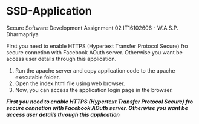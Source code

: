 # SSD-Application
Secure Software Development Assignment 02 
IT16102606  -  W.A.S.P. Dharmapriya
 
First you need to enable HTTPS (Hypertext Transfer Protocol Secure) fro secure connetion with Facebook AOuth server. Otherwise you want be access user details through this application.
 
1) Run the apache server and copy application code to the apache executable folder.
2) Open the index.html file using web browser.
3) Now, you can access the application login page in the browser.


***First you need to enable HTTPS (Hypertext Transfer Protocol Secure) fro secure connetion with Facebook AOuth server. Otherwise you want be access user details through this application***
